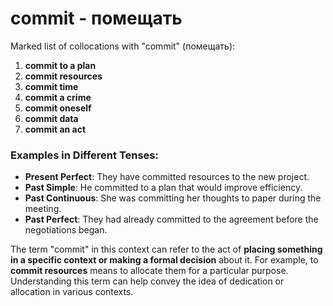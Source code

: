 # commit - помещать

Marked list of collocations with "commit" (помещать):

1. **commit to a plan**  
2. **commit resources**  
3. **commit time**  
4. **commit a crime**  
5. **commit oneself**  
6. **commit data**  
7. **commit an act**  

### Examples in Different Tenses:

- **Present Perfect**: They have committed resources to the new project.  
- **Past Simple**: He committed to a plan that would improve efficiency.  
- **Past Continuous**: She was committing her thoughts to paper during the meeting.  
- **Past Perfect**: They had already committed to the agreement before the negotiations began.  

The term "commit" in this context can refer to the act of **placing something in a specific context or making a formal decision** about it. For example, to **commit resources** means to allocate them for a particular purpose. Understanding this term can help convey the idea of dedication or allocation in various contexts.
